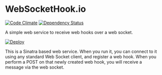 # WebSocketHook.io
[![Code Climate](https://codeclimate.com/github/factor-io/websockethook.png)](https://codeclimate.com/github/factor-io/websockethook)
[![Dependency Status](https://gemnasium.com/factor-io/websockethook.svg)](https://gemnasium.com/factor-io/websockethook)

A simple web service to receive web hooks over a web socket.

[![Deploy](https://www.herokucdn.com/deploy/button.png)](https://heroku.com/deploy)

This is a Sinatra based web service. When you run it, you can connect to it using any standard Web Socket client, and register a web hook. When you perform a POST on that newly created web hook, you will receive a message via the web socket.
